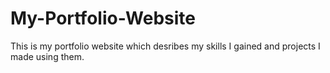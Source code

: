 # My-Portfolio-Website
This is my portfolio website which desribes my skills I gained and projects I made using them. 
